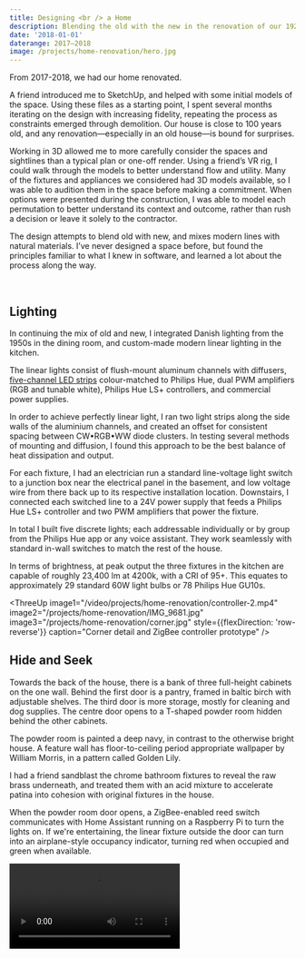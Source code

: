 ```yaml
---
title: Designing <br /> a Home
description: Blending the old with the new in the renovation of our 1920s home, adventures in custom lighting, and learning how to design in 3D.
date: '2018-01-01'
daterange: 2017–2018
image: /projects/home-renovation/hero.jpg
---
```


From 2017-2018, we had our home renovated.

A friend introduced me to SketchUp, and helped with some initial models of the space. Using these files as a starting point, I spent several months iterating on the design with increasing fidelity, repeating the process as constraints emerged through demolition. Our house is close to 100 years old, and any renovation—especially in an old house⁠—is bound for surprises.

<!-- <PostImage src="/projects/home-renovation/IMG_0148.jpg" caption="Kitchen before"/> -->

<ImageCompare
  size="large"
  image1="/projects/home-renovation/0S7A7533-sketchup.jpg"
  image2="/projects/home-renovation/0S7A7533.jpg"  
  caption="SketchUp model and finished space"
  position="33"
/>

Working in 3D allowed me to more carefully consider the spaces and sightlines than a typical plan or one-off render. Using a friend’s VR rig, I could walk through the models to better understand flow and utility. Many of the fixtures and appliances we considered had 3D models available, so I was able to audition them in the space before making a commitment. When options were presented during the construction, I was able to model each permutation to better understand its context and outcome, rather than rush a decision or leave it solely to the contractor.

<ImageCompare
  size="large"
  image1="/projects/home-renovation/0S7A7604-before.jpg"
  image2="/projects/home-renovation/0S7A7604.jpg"
  caption="Before/after from mid-demoliton to final"
/>

The design attempts to blend old with new, and mixes modern lines with natural materials. I’ve never designed a space before, but found the principles familiar to what I knew in software, and learned a lot about the process along the way.

<PostImage size="full" src="/projects/home-renovation/0S7A7686.jpg" caption="Transition from dining room to kitchen" />

<PostImage size="large" src="/projects/home-renovation/0S7A7698.jpg" />

<PostImage size="full" src="/projects/home-renovation/0S7A7712.jpg" />

<br />

## Lighting

In continuing the mix of old and new, I integrated Danish lighting from the 1950s in the dining room, and custom-made modern linear lighting in the kitchen.

<PostImage size="full" src="/projects/home-renovation/0S7A7658.jpg" />

<PostImage size="large" src="/projects/home-renovation/0S7A7555.jpg" />

The linear lights consist of flush-mount aluminum channels with diffusers, [five-channel LED strips](https://sowilodesign.com/) colour-matched to Philips Hue, dual PWM amplifiers (RGB and tunable white), Philips Hue LS+ controllers, and commercial power supplies.

In order to achieve perfectly linear light, I ran two light strips along the side walls of the aluminium channels, and created an offset for consistent spacing between CW•RGB•WW diode clusters. In testing several methods of mounting and diffusion, I found this approach to be the best balance of heat dissipation and output.

<ThreeUp
  image1="/video/projects/home-renovation/light-assembly.mp4"
  image2="/projects/home-renovation/IMG_0164x.jpg"
  image3="/projects/home-renovation/IMG_0140.jpg"
  caption="Test assembly and dry fitting placement"
/>

For each fixture, I had an electrician run a standard line-voltage light switch to a junction box near the electrical panel in the basement, and low voltage wire from there back up to its respective installation location. Downstairs, I connected each switched line to a 24V power supply that feeds a Philips Hue LS+ controller and two PWM amplifiers that power the fixture.

<ThreeUp
image1="/projects/home-renovation/IMG_0039.jpg"
image2="/projects/home-renovation/IMG_0164.jpg"
image3="/projects/home-renovation/IMG_0591.jpg"
caption="Installation and initial power-up"
/>

In total I built five discrete lights; each addressable individually or by group from the Philips Hue app or any voice assistant. They work seamlessly with standard in-wall switches to match the rest of the house.

In terms of brightness, at peak output the three fixtures in the kitchen are capable of roughly 23,400 lm at 4200k, with a CRI of 95+. This equates to approximately 29 standard 60W light bulbs or 78 Philips Hue GU10s.

<ThreeUp
image1="/video/projects/home-renovation/controller-2.mp4"
image2="/projects/home-renovation/IMG_9681.jpg"
image3="/projects/home-renovation/corner.jpg"
style={{flexDirection: 'row-reverse'}}
caption="Corner detail and ZigBee controller prototype"
/>

## Hide and Seek

Towards the back of the house, there is a bank of three full-height cabinets on the one wall. Behind the first door is a pantry, framed in baltic birch with adjustable shelves. The third door is more storage, mostly for cleaning and dog supplies. The centre door opens to a T-shaped powder room hidden behind the other cabinets.

<PostImage size="large" src="/projects/home-renovation/0S7A7645.jpg" caption="The second handle on the left is a powder room. The lower level was previously an attached garage"/>

The powder room is painted a deep navy, in contrast to the otherwise bright house. A feature wall has floor-to-ceiling period appropriate wallpaper by William Morris, in a pattern called Golden Lily.

I had a friend sandblast the chrome bathroom fixtures to reveal the raw brass underneath, and treated them with an acid mixture to accelerate patina into cohesion with original fixtures in the house.

<PostImage size="full" src="/projects/home-renovation/0S7A8615.jpg" caption="Main floor powder room"/>

When the powder room door opens, a ZigBee-enabled reed switch communicates with Home Assistant running on a Raspberry Pi to turn the lights on. If we're entertaining, the linear fixture outside the door can turn into an airplane-style occupancy indicator, turning red when occupied and green when available.

<Video size="large" src="/video/projects/home-renovation/occupancy-demo-color-corrected.mp4" caption="Big stretch" />
